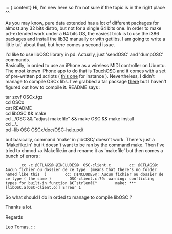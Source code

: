 ::: {.content}
Hi, I\'m new here so I\'m not sure if the topic is in the right place
\^\^

As you may know, pure data extended has a lot of different packages for
almost any 32 bits distro, but not for a single 64 bits one. In order to
make pd-extended work under a 64 bits OS, the easiest trick is to use
the i386 packages and install the lib32 manually or with getlibs. I am
going to write a little tut\' about that, but here comes a second issue.

I\'d like to use libOSC library in pd. Actually, just \'sendOSC\' and
\'dumpOSC\' commands.\
Basically, in orded to use an iPhone as a wireless MIDI controller on
Ubuntu. The most known iPhone app to do that is
[TouchOSC](http://hexler.net/software/touchosc) and it comes with a set
of pre-written pd scripts ( [this
one](http://hexler.net/mint/pepper/orderedlist/downloads/download.php?file=http%3A//hexler.net/pub/touchosc/basic.pd)
for instance ). Nevertheless, I didn\'t manage to compile OSCx libs.
I\'ve grabbed a tar package
[there](http://pure-data.svn.sourceforge.net/vi%20â€¦%20z?view=tar) but
I haven\'t figured out how to compile it. README says :

tar zxvf OSCx.tgz\
cd OSCx\
cat README\
cd libOSC && make\
cd ../OSC && \"adjust makefile\" && make OSC && make install\
cd ../..\
pd -lib OSC OSCx/doc/OSC-help.pd\

but basically, command \'make\' in /libOSC/ doesn\'t work. There\'s just
a \'Makefike.in\' but it doesn\'t want to be ran by the command make.
Then I\'ve tried to chmod +x Makefile.in and rename it as \'makefile\'
but then comes a bunch of errors :

`        cc -c @CFLAGS@ @INCLUDES@  OSC-client.c        cc: @CFLAGS@: Aucun fichier ou dossier de ce type  (means that there's no folder named like this  )        cc: @INCLUDES@: Aucun fichier ou dossier de ce type ( the same )        OSC-client.c:79: warning: conflicting types for built-in function â€˜strlenâ€™        make: *** [libOSC.a(OSC-client.o)] Erreur 1       `

So what should I do in orded to manage to compile libOSC ?

Thanks a lot.

Regards

Leo Tomas.
:::
